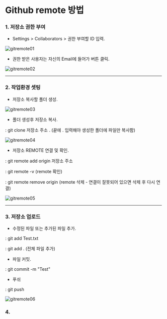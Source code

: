 Github remote 방법
==================

### 1. 저장소 권한 부여

- Settings > Collaborators > 권한 부여할 ID 입력.

![gitremote01](https://user-images.githubusercontent.com/43169339/48525004-d1bfa800-e8c5-11e8-8309-a8d5132efcfb.PNG)

- 권한 받은 사용자는 자신의 Email에 들어가 버튼 클릭.

![gitremote02](https://user-images.githubusercontent.com/43169339/48525191-84900600-e8c6-11e8-9a3e-d28b54a9a977.PNG)
***



### 2. 작업환경 셋팅

- 저장소 복사할 폴더 생성.

![gitremote03](https://user-images.githubusercontent.com/43169339/48525513-c8cfd600-e8c7-11e8-97da-0ab8233373c9.PNG)



- 폴더 생성후 저장소 복사.

: git clone 저장소 주소 . (끝에 . 입력해야 생성한 폴더에 파일만 복사함)

![gitremote04](https://user-images.githubusercontent.com/43169339/48525731-86f35f80-e8c8-11e8-8b45-09d749d7d3f3.PNG)



- 저장소 REMOTE 연결 및 확인.

: git remote add origin 저장소 주소

: git remote -v (remote 확인)

: git remote remove origin (remote 삭제 - 연결이 잘못되어 있으면 삭제 후 다시 연결)

![gitremote05](https://user-images.githubusercontent.com/43169339/48526074-a50d8f80-e8c9-11e8-9732-adc4dd3f915e.PNG)
***


### 3. 저장소 업로드

- 수정된 파일 또는 추가된 파일 추가.

: git add Test.txt

: git add . (전체 파일 추가)



- 파일 커밋.

: git commit -m "Test"



- 푸쉬

: git push

![gitremote06](https://user-images.githubusercontent.com/43169339/48526364-c02ccf00-e8ca-11e8-92c4-7e0a51316629.PNG)

### 4.
